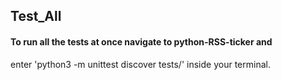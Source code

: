 ## Test_All

#### To run all the tests at once navigate to python-RSS-ticker and
enter 'python3 -m unittest discover tests/' inside your terminal.
